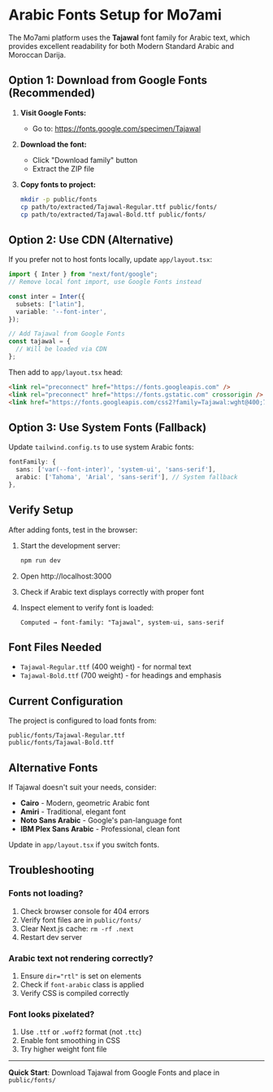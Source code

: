 # Arabic Fonts Setup for Mo7ami

The Mo7ami platform uses the **Tajawal** font family for Arabic text, which provides excellent readability for both Modern Standard Arabic and Moroccan Darija.

## Option 1: Download from Google Fonts (Recommended)

1. **Visit Google Fonts:**
   - Go to: https://fonts.google.com/specimen/Tajawal

2. **Download the font:**
   - Click "Download family" button
   - Extract the ZIP file

3. **Copy fonts to project:**
   ```bash
   mkdir -p public/fonts
   cp path/to/extracted/Tajawal-Regular.ttf public/fonts/
   cp path/to/extracted/Tajawal-Bold.ttf public/fonts/
   ```

## Option 2: Use CDN (Alternative)

If you prefer not to host fonts locally, update `app/layout.tsx`:

```typescript
import { Inter } from "next/font/google";
// Remove local font import, use Google Fonts instead

const inter = Inter({
  subsets: ["latin"],
  variable: '--font-inter',
});

// Add Tajawal from Google Fonts
const tajawal = {
  // Will be loaded via CDN
};
```

Then add to `app/layout.tsx` head:

```html
<link rel="preconnect" href="https://fonts.googleapis.com" />
<link rel="preconnect" href="https://fonts.gstatic.com" crossorigin />
<link href="https://fonts.googleapis.com/css2?family=Tajawal:wght@400;700&display=swap" rel="stylesheet" />
```

## Option 3: Use System Fonts (Fallback)

Update `tailwind.config.ts` to use system Arabic fonts:

```typescript
fontFamily: {
  sans: ['var(--font-inter)', 'system-ui', 'sans-serif'],
  arabic: ['Tahoma', 'Arial', 'sans-serif'], // System fallback
},
```

## Verify Setup

After adding fonts, test in the browser:

1. Start the development server:
   ```bash
   npm run dev
   ```

2. Open http://localhost:3000

3. Check if Arabic text displays correctly with proper font

4. Inspect element to verify font is loaded:
   ```
   Computed → font-family: "Tajawal", system-ui, sans-serif
   ```

## Font Files Needed

- `Tajawal-Regular.ttf` (400 weight) - for normal text
- `Tajawal-Bold.ttf` (700 weight) - for headings and emphasis

## Current Configuration

The project is configured to load fonts from:
```
public/fonts/Tajawal-Regular.ttf
public/fonts/Tajawal-Bold.ttf
```

## Alternative Fonts

If Tajawal doesn't suit your needs, consider:

- **Cairo** - Modern, geometric Arabic font
- **Amiri** - Traditional, elegant font
- **Noto Sans Arabic** - Google's pan-language font
- **IBM Plex Sans Arabic** - Professional, clean font

Update in `app/layout.tsx` if you switch fonts.

## Troubleshooting

### Fonts not loading?

1. Check browser console for 404 errors
2. Verify font files are in `public/fonts/`
3. Clear Next.js cache: `rm -rf .next`
4. Restart dev server

### Arabic text not rendering correctly?

1. Ensure `dir="rtl"` is set on elements
2. Check if `font-arabic` class is applied
3. Verify CSS is compiled correctly

### Font looks pixelated?

1. Use `.ttf` or `.woff2` format (not `.ttc`)
2. Enable font smoothing in CSS
3. Try higher weight font file

---

**Quick Start**: Download Tajawal from Google Fonts and place in `public/fonts/`
